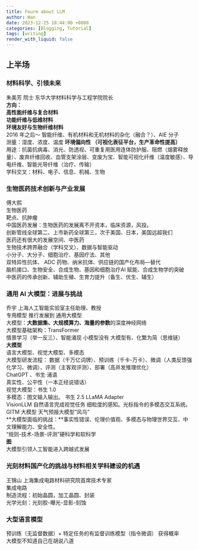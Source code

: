 ```yaml
---
title: Fourm about LLM
author: Wan
date: 2023-12-25 18:44:00 +0800
categories: [Blogging, Tutorial]
tags: [writing]
render_with_liquid: false
---
```


<a name="o6c3z"></a>
## 上半场
<a name="ZKwUU"></a>
### 材料科学、引领未来
朱美芳 院士 东华大学材料科学与工程学院院长<br />**方向：**<br />**高性能纤维与复合材料**<br />**功能纤维与低维材料**<br />**环境友好与生物纤维材料**<br />2016 年之后～ 智能纤维、有机材料和无机材料的杂化（融合？）、AIE 分子<br />测量：湿度、浓度、温度   **环境偏向性 （可视化表征平台，生产革命性提高）**<br />用途：抗菌抗病毒、消光、防透视、可重复用医用连体防护服、阻燃（烟雾释放量）、废弃纤维回收、血管支架涂层、变废为宝、智能可视化纤维（温度敏感）、导电纤维、智能光导纤维（治疗、传输）<br />学科交叉：材料、电子、信息、机械、生物

<a name="IEcgS"></a>
### 生物医药技术创新与产业发展
傅大熙<br />生物医药<br />靶点、抗肿瘤<br />中国医药发展：生物医药的发展离不开资本，临床资源，风投。<br />创新管线全球第二、上市新药全球第三，次于美国、日本，美国远超我们<br />医药还有很大的发展空间、中医药<br />生物技术跨界融合（学科交叉）、数据与智能驱动<br />小分子、大分子、细胞治疗、基因疗法、其他<br />双特异性抗体、 ADC 药物、纳米抗体、供应链的国产化布局—替代<br />脑机接口、生物安全、合成生物、基因和细胞治疗AI 赋能、合成生物学的突破<br />中医药的传承创新、辅助生殖、生育力提升（备生、优生、辅生）

<a name="O1WJW"></a>
### 通用 AI 大模型：进展与挑战
乔宇  上海人工智能实验室主任助理、教授<br />专用模型 推行发展到 通用大模型<br />大模型：**大数据集、大规模算力、海量的参数**的深度神经网络<br />大模型基础架构：TransFormer<br />情景学习（举一反三）、智能涌现 小模型没有 大模型有、化繁为简（思维链）<br />**大模型**<br />语言大模型、视觉大模型、多模态<br />大模型研发流程： 数据（千万亿词牌）、预训练（千卡-万卡）、微调（人类反馈强化学习、微调）、评测（主客观评测）、部署（高并发推理优化）<br />ChatGPT 、书生·浦语<br />真实性、公平性（一本正经说错话）<br />视觉大模型：书生 1.0<br />多模态：图文输入输出。 书生 2.5 LLaMA Adapter<br />VisionLLM 自然语言完成视觉任务 细粒度的感知。光标指令的多模态交互系统。<br />GITM 大模型 天气预报大模型“风乌”<br />**大模型面临的挑战：**事实性错误、伦理价值观、多模态与物理世界交互、中文理解能力、安全性。<br />“规则-技术-场景-评测”硬科学和软科学<br />**图**<br />大模型引领人工智能进入跨越式发展

<a name="p3hvL"></a>
### 光刻材料国产化的挑战与材料相关学科建设的机遇
王锦山 上海集成电路材料研究院首席技术专家<br />集成电路<br />制造流程：初始晶圆，加工晶圆、封装<br />光学光刻：光刻胶-曝光-显影-刻蚀

<a name="xzZYO"></a>
### 大型语言模型
预训练（无监督数据）+ 特定任务的有监督训练模型（指令微调）  获得概率<br />大模型不知道自己在胡说八道

